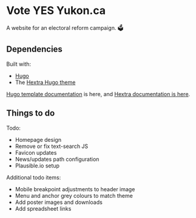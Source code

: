 # Vote YES Yukon.ca

A website for an electoral reform campaign. 🗳️

## Dependencies

Built with:

- [Hugo](https://gohugo.io/)
- The [Hextra Hugo theme](https://github.com/imfing/hextra)

[Hugo template documentation](https://gohugo.io/templates/new-templatesystem-overview/) is here, and [Hextra documentation is here](https://imfing.github.io/hextra/docs/getting-started/).

## Things to do

Todo:

- Homepage design
- Remove or fix text-search JS
- Favicon updates
- News/updates path configuration
- Plausible.io setup

Additional todo items:

- Mobile breakpoint adjustments to header image
- Menu and anchor grey colours to match theme
- Add poster images and downloads
- Add spreadsheet links
